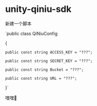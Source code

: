 # unity-qiniu-sdk

新建一个脚本

`public class QiNiuConfig

{

    public const string ACCESS_KEY = "???";
    
    public const string SECRET_KEY = "???";
    
    public const string Bucket = "???";
    
    public const string URL = "???";
    
}`

嘿嘿🤭
